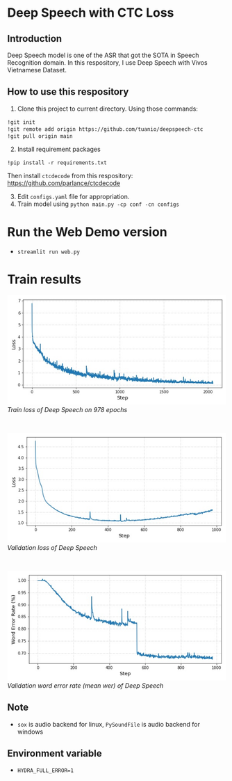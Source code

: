 # Deep Speech with CTC Loss

## Introduction

Deep Speech model is one of the ASR that got the SOTA in Speech Recognition domain. In this respository, I use Deep Speech with Vivos Vietnamese Dataset. 

## How to use this respository

1. Clone this project to current directory. Using those commands:
```
!git init
!git remote add origin https://github.com/tuanio/deepspeech-ctc
!git pull origin main
```
2. Install requirement packages
```
!pip install -r requirements.txt
```

Then install `ctcdecode` from this respository: https://github.com/parlance/ctcdecode

3. Edit `configs.yaml` file for appropriation.
4. Train model using `python main.py -cp conf -cn configs`

# Run the Web Demo version
- `streamlit run web.py`

# Train results

<p>
    <img src="assets\train_loss.jpg" alt="train_loss"/>
    <br>
    <em>Train loss of Deep Speech on 978 epochs</em>
</p>

<br>

<p>
    <img src="assets\validation_loss.jpg" alt="validation_loss"/>
    <br>
    <em>Validation loss of Deep Speech</em>
</p>

<br>

<p>
    <img src="assets\validation_wer.jpg" alt="validation_wer"/>
    <br>
    <em>Validation word error rate (mean wer) of Deep Speech</em>
</p>

## Note
- `sox` is audio backend for linux, `PySoundFile` is audio backend for windows

## Environment variable
- `HYDRA_FULL_ERROR=1`